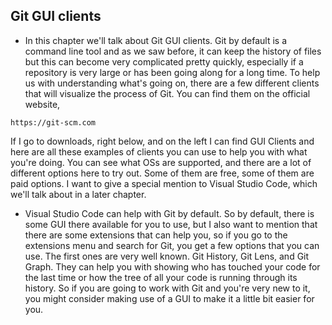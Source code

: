 ## Git GUI clients

-  In this chapter we'll talk about Git GUI clients. Git by default is a command line tool and as we saw before, it can keep the history of files but this can become very complicated pretty quickly, especially if a repository is very large or has been going along for a long time. To help us with understanding what's going on, there are a few different clients that will visualize the process of Git. You can find them on the official website,
```
https://git-scm.com
```
 If I go to downloads, right below, and on the left I can find GUI Clients and here are all these examples of clients you can use to help you with what you're doing. You can see what OSs are supported, and there are a lot of different options here to try out. Some of them are free, some of them are paid options. I want to give a special mention to Visual Studio Code, which we'll talk about in a later chapter. 
- Visual Studio Code can help with Git by default. So by default, there is some GUI there available for you to use, but I also want to mention that there are some extensions that can help you, so if you go to the extensions menu and search for Git, you get a few options that you can use. The first ones are very well known. Git History, Git Lens, and Git Graph. They can help you with showing who has touched your code for the last time or how the tree of all your code is running through its history. So if you are going to work with Git and you're very new to it, you might consider making use of a GUI to make it a little bit easier for you.